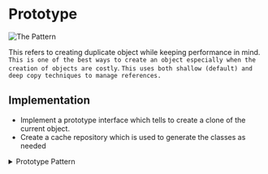 # Prototype

![The Pattern](https://www.tutorialspoint.com/design_pattern/images/prototype_pattern_uml_diagram.jpg)

This refers to creating duplicate object while keeping performance in mind. `This is one of the best ways to create an object especially when the creation of objects are costly`. `This uses both shallow (default) and deep copy techniques to manage references.` 

## Implementation
- Implement a prototype interface which tells to create a clone of the current object.
- Create a cache repository which is used to generate the classes as needed

<details>
<summary>Prototype Pattern</summary>

```java
public abstract class Shape implements Cloneable {
    private String id;
    protected String type;

    public String getType() {
        return type
    }
    public void setId(String id) {
        this.id =id;
    }

    //The method which handles cloning of object.
    public Object clone() {
        Object clone = null;
    
        try {
            
            clone = super.clone();

        } catch(CloneNotSupportedException e) {
            e.printStackTrace()
        }

        return clone;
    }
    
    //The abstract to override
    abstract void draw();
}

```

```java
//Implementation of shape
public class Rectangle extends Shape {
    public Rectangle() {
        type = "Rectangle";
    }

    @Override
    public void draw() {

    }
}

```


```java
//How they're integrated
public class ShapeCace {
    private static Hashtable<String, Shape> shapeMap = new Hashtable<String, Shape>();

    public static Shape getShape(String shapeId) {
        Shape cachedShape = shapeMap.get(shapeId);
        return (Shape) cachedShape.clone();
    }


    //Load cache
    public static void loadCache() {
        Rectangle circle = new Rectangle();
        circle.setId("something")

        shapeMap.put(circle.getId(), circle);
    }
}

```
</details>